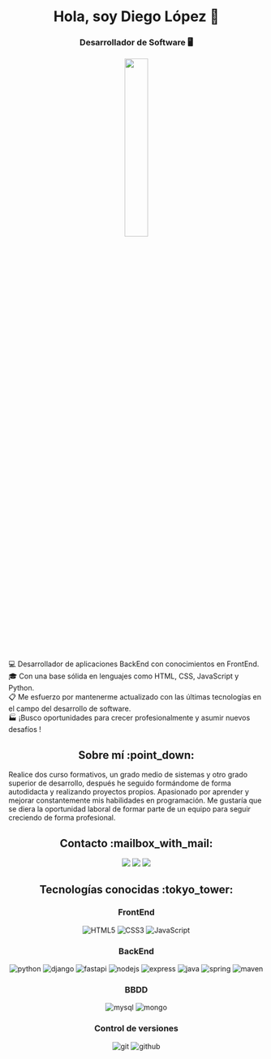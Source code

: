 <div align="center">
  <h1>Hola, soy Diego López 👋</h1>
  <h3>Desarrollador de Software 🖥️</h3>
  <img width="30%" src="https://www.gruposicom.com/wp-content/uploads/2022/07/php-vigo.png">
</div>
<div>
  <p>
      💻 Desarrollador de aplicaciones BackEnd con conocimientos en FrontEnd.</br>
      🎓 Con una base sólida en lenguajes como HTML, CSS, JavaScript y Python.</br>
      📋 Me esfuerzo por mantenerme actualizado con las últimas tecnologías en el campo del desarrollo de software.</br> 
      🏭 ¡Busco oportunidades para crecer profesionalmente y asumir nuevos desafíos !
</p>
</div>

<div>
  <h2 align="center">Sobre mí :point_down:</h2>
  <p>
Realice dos curso formativos, un grado medio de sistemas y otro grado superior de desarrollo, después he seguido formándome de forma autodidacta y realizando proyectos propios.  Apasionado por aprender y mejorar constantemente mis habilidades en programación. Me gustaría que se diera la oportunidad laboral de formar parte de un equipo para seguir creciendo de forma profesional.
</p>
</div>

<div align="center">
  <h2>Contacto :mailbox_with_mail:</h2>
  <a href=mailto:["diego@diegodev.site"] target="_blank" rel="noopener"><img src="https://img.shields.io/badge/Gmail-D14836?style=for-the-badge&logo=gmail&logoColor=white"></a>
  <a href="https://www.linkedin.com/in/diegodevsite/" target="_blank" rel="noopener"><img src="https://img.shields.io/badge/LinkedIn-0077B5?style=for-the-badge&logo=linkedin&logoColor=white"></a>
  <a href="https://github.com/diegolopez-dev" target="_blank" rel="noopener"><img src="https://img.shields.io/badge/GitHub-100000?style=for-the-badge&logo=github&logoColor=white"></a>
</div>

<div align="center">
  <h2>Tecnologías conocidas :tokyo_tower:</h2>
  
  <h3>FrontEnd</h3>
  <img alt="HTML5" title="HTML5" src="https://skillicons.dev/icons?i=html">
  <img alt="CSS3" title="CSS3" src="https://skillicons.dev/icons?i=css">
  <img alt="JavaScript" title="JavaScript" src="https://skillicons.dev/icons?i=js">
  
  <h3>BackEnd</h3>
  <img alt="python" title="python" src="https://skillicons.dev/icons?i=python">
  <img alt="django" title="django" src="https://skillicons.dev/icons?i=django">
  <img alt="fastapi" title="fastapi" src="https://skillicons.dev/icons?i=fastapi">
  <img alt="nodejs" title="nodejs" src="https://skillicons.dev/icons?i=nodejs">
  <img alt="express" title="express" src="https://skillicons.dev/icons?i=express">
  <img alt="java" title="java" src="https://skillicons.dev/icons?i=java">
  <img alt="spring" title="spring" src="https://skillicons.dev/icons?i=spring">
  <img alt="maven" title="maven" src="https://skillicons.dev/icons?i=maven">

  <h3>BBDD</h3>
  <img alt="mysql" title="mysql" src="https://skillicons.dev/icons?i=mysql">
  <img alt="mongo" title="mongo" src="https://skillicons.dev/icons?i=mongo">

  <h3>Control de versiones</h3>
  <img alt="git" title="git" src="https://skillicons.dev/icons?i=git">
  <img alt="github" title="github" src="https://skillicons.dev/icons?i=github">
</div>
